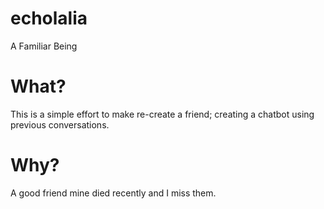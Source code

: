 # echolalia
A Familiar Being

# What?
This is a simple effort to make re-create a friend; creating a chatbot using previous conversations.

# Why?
A good friend mine died recently and I miss them.


